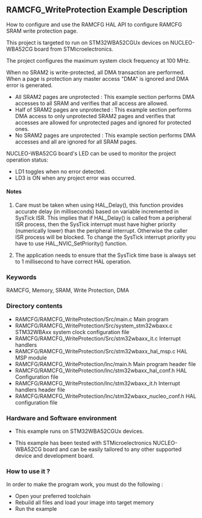 ## <b>RAMCFG_WriteProtection Example Description</b>

How to configure and use the RAMCFG HAL API to configure RAMCFG SRAM write
protection page.

This project is targeted to run on STM32WBA52CGUx devices on NUCLEO-WBA52CG board from STMicroelectronics.

The project configures the maximum system clock frequency at 100 MHz.

When no SRAM2 is write-protected, all DMA transaction are performed. When a page is protection any master
access "DMA" is ignored and DMA error is generated.

  - All SRAM2 pages are unprotected : This example section performs DMA accesses to all SRAM and verifies that
    all access are allowed.
  - Half of SRAM2 pages are unprotected : This example section performs DMA access to only unprotected
    SRAM2 pages and verifies that accesses are allowed for unprotected pages and ignored for protected ones.
  - No SRAM2 pages are unprotected : This example section performs DMA accesses and all are ignored for all
    SRAM pages.

NUCLEO-WBA52CG board's LED can be used to monitor the project operation status:

 - LD1 toggles when no error detected.
 - LD3 is ON when any project error was occurred.

#### <b>Notes</b>

 1. Care must be taken when using HAL_Delay(), this function provides accurate delay (in milliseconds)
    based on variable incremented in SysTick ISR. This implies that if HAL_Delay() is called from
    a peripheral ISR process, then the SysTick interrupt must have higher priority (numerically lower)
    than the peripheral interrupt. Otherwise the caller ISR process will be blocked.
    To change the SysTick interrupt priority you have to use HAL_NVIC_SetPriority() function.

 2. The application needs to ensure that the SysTick time base is always set to 1 millisecond
    to have correct HAL operation.

### <b>Keywords</b>

RAMCFG, Memory, SRAM, Write Protection, DMA

### <b>Directory contents</b>

  - RAMCFG/RAMCFG_WriteProtection/Src/main.c                   Main program
  - RAMCFG/RAMCFG_WriteProtection/Src/system_stm32wbaxx.c      STM32WBAxx system clock configuration file
  - RAMCFG/RAMCFG_WriteProtection/Src/stm32wbaxx_it.c          Interrupt handlers
  - RAMCFG/RAMCFG_WriteProtection/Src/stm32wbaxx_hal_msp.c     HAL MSP module
  - RAMCFG/RAMCFG_WriteProtection/Inc/main.h                   Main program header file
  - RAMCFG/RAMCFG_WriteProtection/Inc/stm32wbaxx_hal_conf.h    HAL Configuration file
  - RAMCFG/RAMCFG_WriteProtection/Inc/stm32wbaxx_it.h          Interrupt handlers header file
  - RAMCFG/RAMCFG_WriteProtection/Inc/stm32wbaxx_nucleo_conf.h HAL configuration file

### <b>Hardware and Software environment</b>

  - This example runs on STM32WBA52CGUx devices.

  - This example has been tested with STMicroelectronics NUCLEO-WBA52CG
    board and can be easily tailored to any other supported device
    and development board.


### <b>How to use it ?</b>

In order to make the program work, you must do the following :

 - Open your preferred toolchain
 - Rebuild all files and load your image into target memory
 - Run the example

